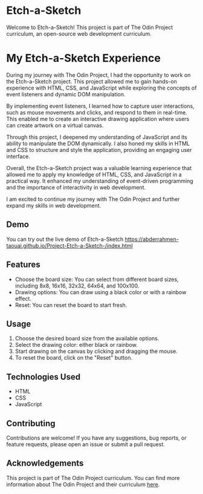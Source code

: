 # Etch-a-Sketch

Welcome to Etch-a-Sketch! This project is part of The Odin Project curriculum, an open-source web development curriculum.

# My Etch-a-Sketch Experience

During my journey with The Odin Project, I had the opportunity to work on the Etch-a-Sketch project. This project allowed me to gain hands-on experience with HTML, CSS, and JavaScript while exploring the concepts of event listeners and dynamic DOM manipulation.

By implementing event listeners, I learned how to capture user interactions, such as mouse movements and clicks, and respond to them in real-time. This enabled me to create an interactive drawing application where users can create artwork on a virtual canvas.

Through this project, I deepened my understanding of JavaScript and its ability to manipulate the DOM dynamically. I also honed my skills in HTML and CSS to structure and style the application, providing an engaging user interface.

Overall, the Etch-a-Sketch project was a valuable learning experience that allowed me to apply my knowledge of HTML, CSS, and JavaScript in a practical way. It enhanced my understanding of event-driven programming and the importance of interactivity in web development.

I am excited to continue my journey with The Odin Project and further expand my skills in web development.


## Demo

You can try out the live demo of Etch-a-Sketch https://abderrahmen-taouai.github.io/Project-Etch-a-Sketch-/index.html

## Features

- Choose the board size: You can select from different board sizes, including 8x8, 16x16, 32x32, 64x64, and 100x100.
- Drawing options: You can draw using a black color or with a rainbow effect.
- Reset: You can reset the board to start fresh.

## Usage

1. Choose the desired board size from the available options.
2. Select the drawing color: either black or rainbow.
3. Start drawing on the canvas by clicking and dragging the mouse.
4. To reset the board, click on the "Reset" button.

## Technologies Used

- HTML
- CSS
- JavaScript

## Contributing

Contributions are welcome! If you have any suggestions, bug reports, or feature requests, please open an issue or submit a pull request.


## Acknowledgements

This project is part of The Odin Project curriculum. You can find more information about The Odin Project and their curriculum [here](https://www.theodinproject.com/).
